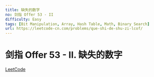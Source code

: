 ```yaml
---
title: 缺失的数字
no: 剑指 Offer 53 - II
difficulty: Easy
tags: [Bit Manipulation, Array, Hash Table, Math, Binary Search]
url: https://leetcode-cn.com/problems/que-shi-de-shu-zi-lcof/
---
```


# 剑指 Offer 53 - II. 缺失的数字

[LeetCode](https://leetcode-cn.com/problems/que-shi-de-shu-zi-lcof/)


